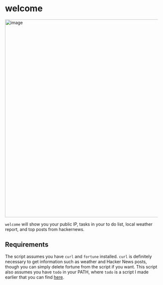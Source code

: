 # welcome

<img width="650" alt="image" src="https://github.com/surrsurus/welcome/assets/9388076/df3d9eab-c6b0-4e20-9190-17af4743c405">

`welcome` will show you your public IP, tasks in your to do list, local weather report, and top posts from hackernews.

## Requirements
The script assumes you have `curl` and `fortune` installed. `curl` is definitely necessary to get information such as weather and Hacker News posts, though you can simply delete fortune from the script if you want. This script also assumes you have `todo` in your PATH, where `todo` is a script I made earlier that you can find [here](https://github.com/surrsurus/todo).
